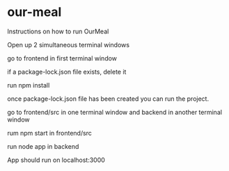 # our-meal

Instructions on how to run OurMeal

Open up 2 simultaneous terminal windows

go to frontend in first terminal window

if a package-lock.json file exists, delete it


run npm install

once package-lock.json file has been created you can run the project.


go to frontend/src in one terminal window and backend in another terminal window

rum npm start in frontend/src

run node app in backend

App should run on localhost:3000

